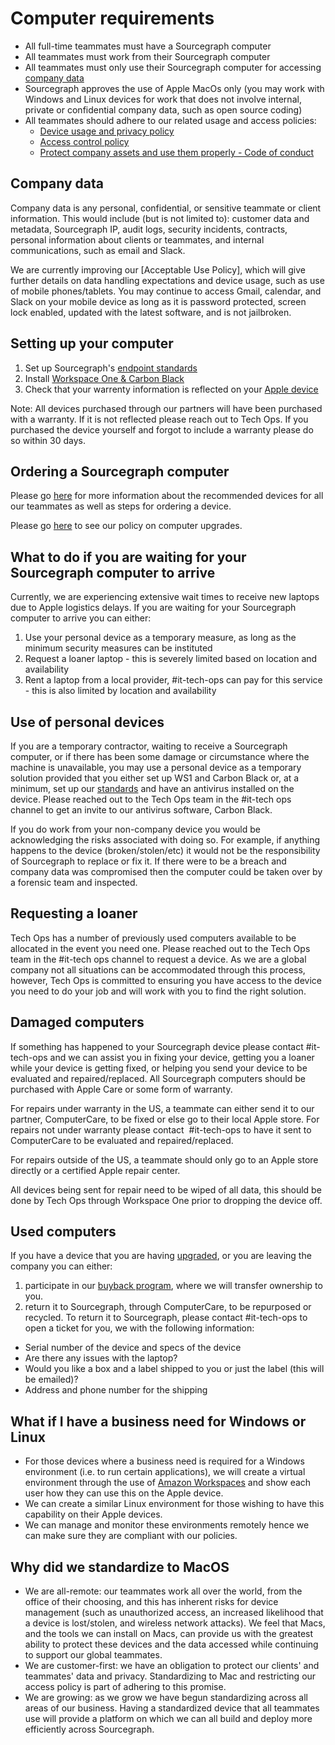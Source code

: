 # Computer requirements

- All full-time teammates must have a Sourcegraph computer
- All teammates must work from their Sourcegraph computer
- All teammates must only use their Sourcegraph computer for accessing [company data](#company-data)
- Sourcegraph approves the use of Apple MacOs only (you may work with Windows and Linux devices for work that does not involve internal, private or confidential company data, such as open source coding)
- All teammates should adhere to our related usage and access policies:
  - [Device usage and privacy policy](../process/team_device_usage_privacy.md)
  - [Access control policy](../../../company-info-and-process/policies/access-control-policy.md)
  - [Protect company assets and use them properly - Code of conduct](../../../company-info-and-process/communication/code_of_conduct.md#respect-others-and-their-property-and-confidential-information)

## Company data

Company data is any personal, confidential, or sensitive teammate or client information. This would include (but is not limited to): customer data and metadata, Sourcegraph IP, audit logs, security incidents, contracts, personal information about clients or teammates, and internal communications, such as email and Slack.

We are currently improving our [Acceptable Use Policy], which will give further details on data handling expectations and device usage, such as use of mobile phones/tablets. You may continue to access Gmail, calendar, and Slack on your mobile device as long as it is password protected, screen lock enabled, updated with the latest software, and is not jailbroken.

## Setting up your computer

1. Set up Sourcegraph's [endpoint standards](../process/internal-security/computer-standards.md)
2. Install [Workspace One & Carbon Black](../tools/endpoint-antivirus.md) 
3. Check that your warrenty information is reflected on your [Apple device](https://support.apple.com/en-us/HT202741)

Note: All devices purchased through our partners will have been purchased with a warranty. If it is not reflected please reach out to Tech Ops. If you purchased the device yourself and forgot to include a warranty please do so within 30 days.

## Ordering a Sourcegraph computer

Please go [here](../../../benefits-pay-perks/benefits-perks/spending-company-money.md#computers) for more information about the recommended devices for all our teammates as well as steps for ordering a device.

Please go [here](../../../benefits-pay-perks/benefits-perks/spending-company-money.md#laptop-upgrade) to see our policy on computer upgrades.

## What to do if you are waiting for your Sourcegraph computer to arrive

Currently, we are experiencing extensive wait times to receive new laptops due to Apple logistics delays. If you are waiting for your Sourcegraph computer to arrive you can either:

1. Use your personal device as a temporary measure, as long as the minimum security measures can be instituted
1. Request a loaner laptop - this is severely limited based on location and availability
1. Rent a laptop from a local provider, #it-tech-ops can pay for this service - this is also limited by location and availability

## Use of personal devices

If you are a temporary contractor, waiting to receive a Sourcegraph computer, or if there has been some damage or circumstance where the machine is unavailable, you may use a personal device as a temporary solution provided that you either set up WS1 and Carbon Black or, at a minimum, set up our [standards](../process/internal-security/computer-standards.md) and have an antivirus installed on the device. Please reached out to the Tech Ops team in the #it-tech ops channel to get an invite to our antivirus software, Carbon Black.

If you do work from your non-company device you would be acknowledging the risks associated with doing so. For example, if anything happens to the device (broken/stolen/etc) it would not be the responsibility of Sourcegraph to replace or fix it. If there were to be a breach and company data was compromised then the computer could be taken over by a forensic team and inspected.

## Requesting a loaner

Tech Ops has a number of previously used computers available to be allocated in the event you need one. Please reached out to the Tech Ops team in the #it-tech ops channel to request a device. As we are a global company not all situations can be accommodated through this process, however, Tech Ops is committed to ensuring you have access to the device you need to do your job and will work with you to find the right solution.

## Damaged computers

If something has happened to your Sourcegraph device please contact #it-tech-ops and we can assist you in fixing your device, getting you a loaner while your device is getting fixed, or helping you send your device to be evaluated and repaired/replaced. All Sourcegraph computers should be purchased with Apple Care or some form of warranty.

For repairs under warranty in the US, a teammate can either send it to our partner, ComputerCare, to be fixed or else go to their local Apple store. For repairs not under warranty please contact  #it-tech-ops to have it sent to ComputerCare to be evaluated and repaired/replaced.

For repairs outside of the US, a teammate should only go to an Apple store directly or a certified Apple repair center.

All devices being sent for repair need to be wiped of all data, this should be done by Tech Ops through Workspace One prior to dropping the device off.

## Used computers

If you have a device that you are having [upgraded](../../../benefits-pay-perks/benefits-perks/spending-company-money.md#laptop-upgrade), or you are leaving the company you can either:

1. participate in our [buyback program](../process/buyback.md), where we will transfer ownership to you.
2. return it to Sourcegraph, through ComputerCare, to be repurposed or recycled. To return it to Sourcegraph, please contact #it-tech-ops to open a ticket for you, we with the following information:

- Serial number of the device and specs of the device
- Are there any issues with the laptop?
- Would you like a box and a label shipped to you or just the label (this will be emailed)?
- Address and phone number for the shipping

## What if I have a business need for Windows or Linux

- For those devices where a business need is required for a Windows environment (i.e. to run certain applications), we will create a virtual environment through the use of [Amazon Workspaces](https://aws.amazon.com/workspaces/) and show each user how they can use this on the Apple device.
- We can create a similar Linux environment for those wishing to have this capability on their Apple devices.
- We can manage and monitor these environments remotely hence we can make sure they are compliant with our policies.

## Why did we standardize to MacOS

- We are all-remote: our teammates work all over the world, from the office of their choosing, and this has inherent risks for device management (such as unauthorized access, an increased likelihood that a device is lost/stolen, and wireless network attacks). We feel that Macs, and the tools we can install on Macs, can provide us with the greatest ability to protect these devices and the data accessed while continuing to support our global teammates.
- We are customer-first: we have an obligation to protect our clients' and teammates' data and privacy. Standardizing to Mac and restricting our access policy is part of adhering to this promise.
- We are growing: as we grow we have begun standardizing across all areas of our business. Having a standardized device that all teammates use will provide a platform on which we can all build and deploy more efficiently across Sourcegraph.
